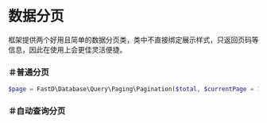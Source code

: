 # 数据分页

框架提供两个好用且简单的数据分页类，类中不直接绑定展示样式，只返回页码等信息，因此在使用上会更佳灵活便捷。

### ＃普通分页

```php
$page = FastD\Database\Query\Paging\Pagination($total, $currentPage = 1, $showList = 25, $showPage = 5);
```

### ＃自动查询分页